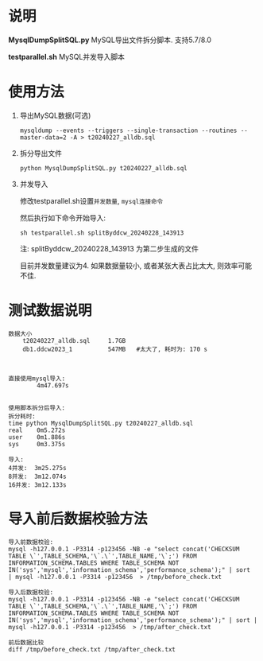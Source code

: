 # 说明

**MysqlDumpSplitSQL.py** MySQL导出文件拆分脚本. 支持5.7/8.0

**testparallel.sh** MySQL并发导入脚本



# 使用方法

1. 导出MySQL数据(可选)

   ```shell
   mysqldump --events --triggers --single-transaction --routines --master-data=2 -A > t20240227_alldb.sql
   ```

2. 拆分导出文件

   ```shell
   python MysqlDumpSplitSQL.py t20240227_alldb.sql
   ```

3. 并发导入

   修改testparallel.sh设置`并发数量`, `mysql连接命令`

   然后执行如下命令开始导入:

   ```shell
   sh testparallel.sh splitByddcw_20240228_143913
   ```

   注: splitByddcw_20240228_143913 为第二步生成的文件

   目前并发数量建议为4.  如果数据量较小, 或者某张大表占比太大, 则效率可能不佳.



# 测试数据说明

```
数据大小
	t20240227_alldb.sql   	1.7GB
	db1.ddcw2023_1   		547MB   #太大了, 耗时为: 170 s
	


直接使用mysql导入:
		4m47.697s


使用脚本拆分后导入:
拆分耗时:
time python MysqlDumpSplitSQL.py t20240227_alldb.sql
real	0m5.272s
user	0m1.886s
sys		0m3.375s

导入:
4并发:  3m25.275s
8并发:  3m12.074s
16并发: 3m12.133s
```



# 导入前后数据校验方法

```shell
导入前数据校验:
mysql -h127.0.0.1 -P3314 -p123456 -NB -e "select concat('CHECKSUM TABLE \`',TABLE_SCHEMA,'\`.\`',TABLE_NAME,'\`;') FROM INFORMATION_SCHEMA.TABLES WHERE TABLE_SCHEMA NOT IN('sys','mysql','information_schema','performance_schema');" | sort  | mysql -h127.0.0.1 -P3314 -p123456  > /tmp/before_check.txt

导入后数据校验:
mysql -h127.0.0.1 -P3314 -p123456 -NB -e "select concat('CHECKSUM TABLE \`',TABLE_SCHEMA,'\`.\`',TABLE_NAME,'\`;') FROM INFORMATION_SCHEMA.TABLES WHERE TABLE_SCHEMA NOT IN('sys','mysql','information_schema','performance_schema');" | sort | mysql -h127.0.0.1 -P3314 -p123456  > /tmp/after_check.txt

前后数据比较
diff /tmp/before_check.txt /tmp/after_check.txt
```

